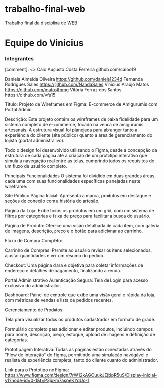 # trabalho-final-web
Trabalho final da disciplina de WEB
# Equipe do Vinicius 

### Integrantes
[comment]: <> Caio Augusto Costa Ferreira github.com/caioo19

Daniela Almeida Oliveira https://github.com/daniela1234d
Fernanda Rodrigues Sales https://github.com/NandaSales
Vinicius Araújo Matos https://github.com/matosIfnmg
Vitória Ferraz dos Santos https://github.com/vfs15

Titulo: 
Projeto de Wireframes em Figma: E-commerce de Amigurumis com Portal Admin

Descrição:
Este projeto contém os wireframes de baixa fidelidade para um sistema completo de e-commerce, focado na venda de amigurumis artesanais. A estrutura visual foi planejada para abranger tanto a experiência do cliente (site público) quanto a área de gerenciamento do lojista (portal administrativo).

Todo o design foi desenvolvido utilizando o Figma, desde a concepção da estrutura de cada página até a criação de um protótipo interativo que simula a navegação real entre as telas, cumprindo todos os requisitos de um fluxo de usuário completo.

Principais Funcionalidades
O sistema foi dividido em duas grandes áreas, cada uma com suas funcionalidades específicas planejadas neste wireframe:

Site Público
Página Inicial: Apresenta a marca, produtos em destaque e seções de conexão com a história do artesão.

Página da Loja: Exibe todos os produtos em um grid, com um sistema de filtros por categorias e faixa de preço para facilitar a busca do usuário.

Página de Produto: Oferece uma visão detalhada de cada item, com galeria de imagens, descrição, preço e o botão para adicionar ao carrinho.

Fluxo de Compra Completo:

Carrinho de Compras: Permite ao usuário revisar os itens selecionados, ajustar quantidades e ver um resumo do pedido.

Checkout: Uma página clara e objetiva para coletar informações de endereço e detalhes de pagamento, finalizando a venda.

Portal Administrativo 
Autenticação Segura: Tela de Login para acesso exclusivo do administrador.

Dashboard: Painel de controle que exibe uma visão geral e rápida da loja, com métricas de vendas e lista de pedidos recentes.

Gerenciamento de Produtos:

Tela para visualizar todos os produtos cadastrados em formato de grade.

Formulário completo para adicionar e editar produtos, incluindo campos para nome, descrição, preço, estoque, upload de imagens e definição de categorias.

Prototipagem Interativa: Todas as páginas estão conectadas através do "Flow de Interação" do Figma, permitindo uma simulação navegável e realista da experiência completa, tanto do cliente quanto do administrador.

Link para o Protótipo no Figma:
https://www.figma.com/design/7rW12kAGOuukJEjkipR5uS/Display-inicial-v1?node-id=0-1&t=P3jukm7aspeKYdUo-1